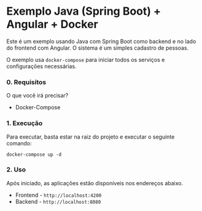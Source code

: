 # Exemplo Java (Spring Boot) + Angular + Docker
Este é um exemplo usando Java com Spring Boot como backend e no lado do frontend com Angular.
O sistema é um simples cadastro de pessoas.

O exemplo usa `docker-compose` para iniciar todos os serviços e configurações necessárias.

### 0. Requisitos
O que você irá precisar?
- Docker-Compose

### 1. Execução
Para executar, basta estar na raiz do projeto e executar o seguinte comando:
```
docker-compose up -d
```

### 2. Uso
Após iniciado, as aplicações estão disponíveis nos endereços abaixo.

- Frontend - `http://localhost:4200`
- Backend - `http://localhost:8080`
